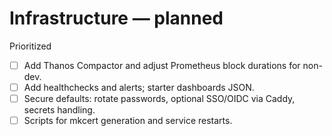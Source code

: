 # Infrastructure — planned

Prioritized

- [ ] Add Thanos Compactor and adjust Prometheus block durations for non-dev.
- [ ] Add healthchecks and alerts; starter dashboards JSON.
- [ ] Secure defaults: rotate passwords, optional SSO/OIDC via Caddy, secrets handling.
- [ ] Scripts for mkcert generation and service restarts.
